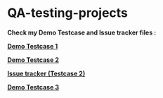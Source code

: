 # QA-testing-projects

**Check my Demo Testcase and Issue tracker files :**

[**Demo Testcase 1**](https://docs.google.com/spreadsheets/d/1KJkOhmWNiOjhguj0Gp-zNuru_n65rwRablcbSpJYJNk/edit#gid=0)  

[**Demo Testcase 2** ](https://docs.google.com/spreadsheets/d/1AnMR7kmuI070n4Y8-QGd3LTQlHvQciX3/edit#gid=1591021598)

[**Issue tracker (Testcase 2)**](https://docs.google.com/spreadsheets/d/1QyCrbwS15DI6pfMYDaU-iXl9Qt2dzwIr/edit#gid=1534643936)  

[**Demo Testcase 3**](https://docs.google.com/spreadsheets/d/1w_owA5AB9qnWK4-P1vHpjG5-zEgSbRE2/edit#gid=1874220380)
